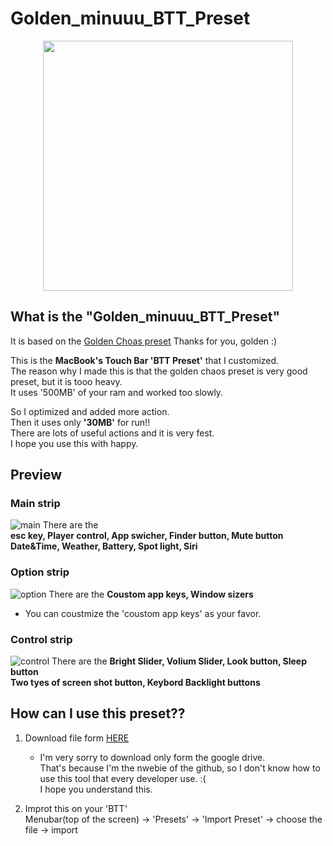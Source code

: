 # Golden_minuuu_BTT_Preset
<p align="center">
<img width="400px" src="https://i.imgur.com/kyS3DFB.png"/>
</p>

## What is the "Golden_minuuu_BTT_Preset"
It is based on the [Golden Choas preset](https://community.folivora.ai/t/goldenchaos-btt-the-complete-touch-bar-ui-replacement/1281)
Thanks for you, golden :)


This is the __MacBook's Touch Bar 'BTT Preset'__ that I customized.\
The reason why I made this is that the golden chaos preset is very good preset, but it is tooo heavy.\
It uses '500MB' of your ram and worked too slowly.



So I optimized and added more action.\
Then it uses only __'30MB'__ for run!!\
There are lots of useful actions and it is very fest.\
I hope you use this with happy.




## Preview
### __Main strip__
![main](https://i.imgur.com/fTnqyIH.png)
There are the\
__esc key, Player control, App swicher, Finder button, Mute button\
Date&Time, Weather, Battery, Spot light, Siri__




### __Option strip__
![option](https://i.imgur.com/IhXKAmy.png)
There are the __Coustom app keys, Window sizers__
* You can coustmize the 'coustom app keys' as your favor.



### __Control strip__
![control](https://i.imgur.com/8V2e2DB.png)
There are the __Bright Slider, Volium Slider, Look button, Sleep button\
Two tyes of screen shot button, Keybord Backlight buttons__



## How can I use this preset??
1. Download file form [HERE](https://drive.google.com/drive/folders/1usBuvMZwIbimJhtmEZlx5221_QS1Ithb?usp=sharing)
   * I'm very sorry to download only form the google drive.\
     That's because I'm the nwebie of the github, so I don't know how to use this tool that every developer use. :(\
     I hope you understand this.
     
2. Improt this on your 'BTT'\
   Menubar(top of the screen) -> 'Presets' -> 'Import Preset' -> choose the file -> import
   
